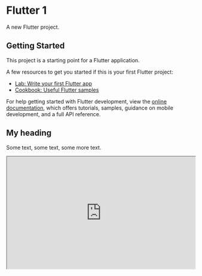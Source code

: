 # Flutter 1

A new Flutter project.

## Getting Started

This project is a starting point for a Flutter application.

A few resources to get you started if this is your first Flutter project:

- [Lab: Write your first Flutter app](https://docs.flutter.dev/get-started/codelab)
- [Cookbook: Useful Flutter samples](https://docs.flutter.dev/cookbook)

For help getting started with Flutter development, view the
[online documentation](https://docs.flutter.dev/), which offers tutorials,
samples, guidance on mobile development, and a full API reference.

<div class="aside">
<h2>My heading</h2>
<p>Some text, some text, some more text.</p>
  <iframe
  src="https://codepen.io/team/codepen/embed/preview/PNaGbb"
  style="width:100%; height:300px;"
></iframe>

</div>



